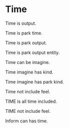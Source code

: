 # Time

Time is output.

Time is park time.

Time is park output.

Time is park output entity.

Time can be imagine.

Time imagine has kind.

Time imagine has park kind.

Time not include feel.

TIME is all time included.

TIME not include feel.

Inform can has time.